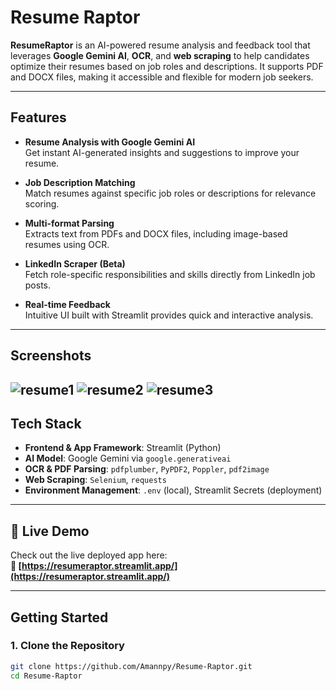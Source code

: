 # Resume Raptor

**ResumeRaptor** is an AI-powered resume analysis and feedback tool that leverages **Google Gemini AI**, **OCR**, and **web scraping** to help candidates optimize their resumes based on job roles and descriptions. It supports PDF and DOCX files, making it accessible and flexible for modern job seekers.

---

## Features

- **Resume Analysis with Google Gemini AI**  
  Get instant AI-generated insights and suggestions to improve your resume.

- **Job Description Matching**  
  Match resumes against specific job roles or descriptions for relevance scoring.

- **Multi-format Parsing**  
  Extracts text from PDFs and DOCX files, including image-based resumes using OCR.

- **LinkedIn Scraper (Beta)**  
  Fetch role-specific responsibilities and skills directly from LinkedIn job posts.

- **Real-time Feedback**  
  Intuitive UI built with Streamlit provides quick and interactive analysis.

---

## Screenshots

![resume1](https://github.com/user-attachments/assets/522fa145-de5c-4531-9ffe-c94085bf883d)
![resume2](https://github.com/user-attachments/assets/91f481c0-8dd1-4554-bbff-ddcade8f9676)
![resume3](https://github.com/user-attachments/assets/21cb7cc0-2b31-4bae-84e7-a89b3858fa57)
---

## Tech Stack

- **Frontend & App Framework**: Streamlit (Python)
- **AI Model**: Google Gemini via `google.generativeai`
- **OCR & PDF Parsing**: `pdfplumber`, `PyPDF2`, `Poppler`, `pdf2image`
- **Web Scraping**: `Selenium`, `requests`
- **Environment Management**: `.env` (local), Streamlit Secrets (deployment)

---

## 🚀 Live Demo

Check out the live deployed app here:  
**🔗 [https://resumeraptor.streamlit.app/](https://resumeraptor.streamlit.app/)**

---

## Getting Started

### 1. Clone the Repository

```bash
git clone https://github.com/Amannpy/Resume-Raptor.git
cd Resume-Raptor
